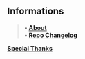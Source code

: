 ## Informations
> **• [About](https://github.com/Guilouz/Creality-K1-and-K1-Max/wiki)** <br />
> **• [Repo Changelog](https://github.com/Guilouz/Creality-K1-and-K1-Max/wiki/Repo-Changelog)** <br />


**[Special Thanks](https://github.com/Guilouz/Creality-K1-and-K1-Max/wiki/Special-Thanks)** <br />